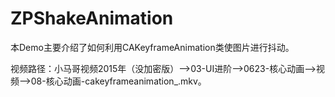 # ZPShakeAnimation
本Demo主要介绍了如何利用CAKeyframeAnimation类使图片进行抖动。

视频路径：小马哥视频2015年（没加密版）——>03-UI进阶——>0623-核心动画——>视频——>08-核心动画-cakeyframeanimation_.mkv。
